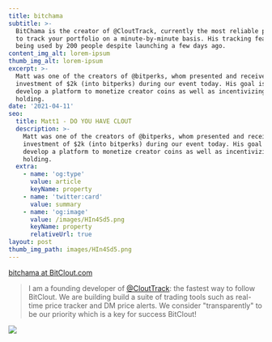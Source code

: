 ```yaml
---
title: bitchama
subtitle: >-
  BitChama is the creator of @CloutTrack, currently the most reliable platform
  to track your portfolio on a minute-by-minute basis. His tracking feature is
  being used by 200 people despite launching a few days ago.
content_img_alt: lorem-ipsum
thumb_img_alt: lorem-ipsum
excerpt: >-
  Matt was one of the creators of @bitperks, whom presented and received an
  investment of $2k (into bitperks) during our event today. His goal is to
  develop a platform to monetize creator coins as well as incentivizing coin
  holding.
date: '2021-04-11'
seo:
  title: Matt1 - DO YOU HAVE CLOUT
  description: >-
    Matt was one of the creators of @bitperks, whom presented and received an
    investment of $2k (into bitperks) during our event today. His goal is to
    develop a platform to monetize creator coins as well as incentivizing coin
    holding.
  extra:
    - name: 'og:type'
      value: article
      keyName: property
    - name: 'twitter:card'
      value: summary
    - name: 'og:image'
      value: /images/HIn4Sd5.png
      keyName: property
      relativeUrl: true
layout: post
thumb_img_path: images/HIn4Sd5.png
---
```

[bitchama at BitClout.com](https://bitclout.com/u/bitchama)

> I am a founding developer of [@CloutTrack](https://bitclout.com/u/clouttrack): the fastest way to follow BitClout. We are building build a suite of trading tools such as real-time price tracker and DM price alerts. We consider "transparently" to be our priority which is a key for success BitClout!

![](/images/l07NJMK.png)
